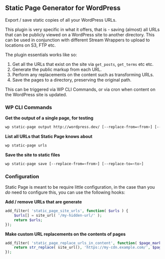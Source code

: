 ## Static Page Generator for WordPress

Export / save static copies of all your WordPress URLs.

This plugin is very specific in what it offers, that is - saving (almost) all URLs that can be publicly viewed
on a WordPress site to another directory. This can be used in conjunction with different Stream Wrappers to
upload to locations on S3, FTP etc.

The plugin essentials works like so:

1. Get all the URLs that exist on the site via `get_posts`, `get_terms` etc etc.
1. Generate the public markup from each URL.
1. Perform any replacements on the content such as transforming URLs.
1. Save the pages to a directory, preserving the original path.

This can be triggered via WP CLI Commands, or via cron when content on the WordPress site is updated.

### WP CLI Commands

**Get the output of a single page, for testing**

```bash
wp static-page output http://wordpress.dev/ [--replace-from=<from>] [--replace-to=<to>]
```

**List all URLs that Static Page knows about**

```bash
wp static-page urls
```

**Save the site to static files**

```bash
wp static-page save [--replace-from=<from>] [--replace-to=<to>]
```

### Configuration

Static Page is meant to be require little configuration, in the case than you _do_ need to configure this, you can use
the following hooks:

**Add / remove URLs that are generate**

```php
add_filter( 'static_page_site_urls', function( $urls ) {
	$urls[] = site_url( '/my-hidden-url/' );
	return $urls;
});
```

**Make custom URL replacements on the contents of pages**

```php
add_filter( 'static_page_replace_urls_in_content', function( $page_markup ) {
	return str_replace( site_url(), 'https://my-cdn.example.com/', $page_markup );
});
```
